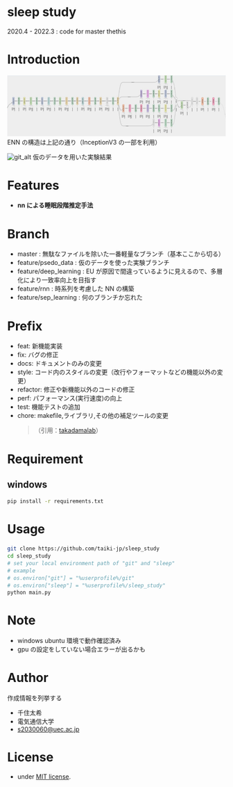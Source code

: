 # sleep study

2020.4 - 2022.3 : code for master thethis

# Introduction

![net_alt](gallery/my_network.png "my_network")
ENN の構造は上記の通り（InceptionV3 の一部を利用）

![git_alt](gallery/out.gif "my_psedo")
仮のデータを用いた実験結果

# Features

- <strong>nn による睡眠段階推定手法</strong>

# Branch

- master : 無駄なファイルを除いた一番軽量なブランチ（基本ここから切る）
- feature/psedo_data : 仮のデータを使った実験ブランチ
- feature/deep_learning : EU が原因で間違っているように見えるので、多層化により一致率向上を目指す
- feature/rnn : 時系列を考慮した NN の構築
- feature/sep_learning : 何のブランチか忘れた

# Prefix

- feat: 新機能実装
- fix: バグの修正
- docs: ドキュメントのみの変更
- style: コード内のスタイルの変更（改行やフォーマットなどの機能以外の変更）
- refactor: 修正や新機能以外のコードの修正
- perf: パフォーマンス(実行速度)の向上
- test: 機能テストの追加
- chore: makefile,ライブラリ,その他の補足ツールの変更
  > （引用：[takadamalab](https://github.com/takadamalab)）

# Requirement

## windows

```bash
pip install -r requirements.txt
```

# Usage

```bash
git clone https://github.com/taiki-jp/sleep_study
cd sleep_study
# set your local environment path of "git" and "sleep"
# example
# os.environ["git"] = "%userprofile%/git"
# os.environ["sleep"] = "%userprofile%/sleep_study"
python main.py
```

# Note

- windows ubuntu 環境で動作確認済み
- gpu の設定をしていない場合エラーが出るかも

# Author

作成情報を列挙する

- 千住太希
- 電気通信大学
- s2030060@uec.ac.jp

# License

- under [MIT license](https://en.wikipedia.org/wiki/MIT_License).
